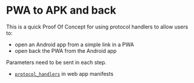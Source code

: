 # PWA to APK and back

This is a quick Proof Of Concept for using protocol handlers to allow users to:
- open an Android app from a simple link in a PWA
- open back the PWA from the Android app

Parameters need to be sent in each step.

- [`protocol_handlers`](https://developer.mozilla.org/en-US/docs/Web/Manifest/protocol_handlers) in web app manifests